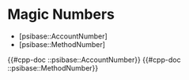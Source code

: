 # Magic Numbers

- [psibase::AccountNumber]
- [psibase::MethodNumber]

{{#cpp-doc ::psibase::AccountNumber}}
{{#cpp-doc ::psibase::MethodNumber}}
